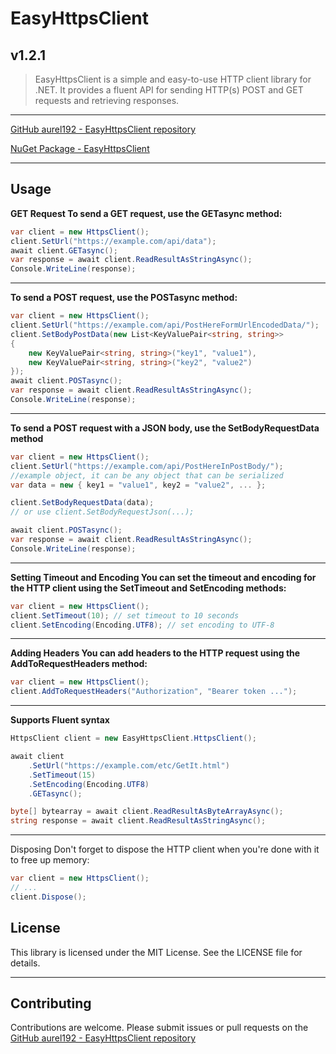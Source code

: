 # EasyHttpsClient

## v1.2.1

>EasyHttpsClient is a simple and easy-to-use HTTP client library for .NET. It provides a fluent API for sending HTTP(s) POST and GET requests and retrieving responses.   

---

[GitHub aurel192 - EasyHttpsClient repository](https://github.com/aurel192/EasyHttpsClient)

[NuGet Package - EasyHttpsClient](https://www.nuget.org/packages/EasyHttpsClient)

---

## Usage 

**GET Request To send a GET request, use the GETasync method:**

```csharp
var client = new HttpsClient();
client.SetUrl("https://example.com/api/data");
await client.GETasync();
var response = await client.ReadResultAsStringAsync();
Console.WriteLine(response);
```

---


**To send a POST request, use the POSTasync method:**

```csharp
var client = new HttpsClient();
client.SetUrl("https://example.com/api/PostHereFormUrlEncodedData/");
client.SetBodyPostData(new List<KeyValuePair<string, string>>
{
    new KeyValuePair<string, string>("key1", "value1"),
    new KeyValuePair<string, string>("key2", "value2")
});
await client.POSTasync();
var response = await client.ReadResultAsStringAsync();
Console.WriteLine(response);
```

---


**To send a POST request with a JSON body, use the SetBodyRequestData method**

```csharp
var client = new HttpsClient();
client.SetUrl("https://example.com/api/PostHereInPostBody/");
//example object, it can be any object that can be serialized
var data = new { key1 = "value1", key2 = "value2", ... }; 

client.SetBodyRequestData(data);
// or use client.SetBodyRequestJson(...);

await client.POSTasync();
var response = await client.ReadResultAsStringAsync();
Console.WriteLine(response);
```

---

**Setting Timeout and Encoding
You can set the timeout and encoding for the HTTP client using the SetTimeout and SetEncoding methods:**

```csharp
var client = new HttpsClient();
client.SetTimeout(10); // set timeout to 10 seconds
client.SetEncoding(Encoding.UTF8); // set encoding to UTF-8
```

---


**Adding Headers
You can add headers to the HTTP request using the AddToRequestHeaders method:**

```csharp
var client = new HttpsClient();
client.AddToRequestHeaders("Authorization", "Bearer token ...");
```

---

**Supports Fluent syntax**


```csharp
HttpsClient client = new EasyHttpsClient.HttpsClient();

await client
    .SetUrl("https://example.com/etc/GetIt.html")
    .SetTimeout(15)
    .SetEncoding(Encoding.UTF8)
    .GETasync();

byte[] bytearray = await client.ReadResultAsByteArrayAsync();
string response = await client.ReadResultAsStringAsync();
```

---

Disposing
Don't forget to dispose the HTTP client when you're done with it to free up memory:

```csharp
var client = new HttpsClient();
// ...
client.Dispose();
```


## License

This library is licensed under the MIT License. See the LICENSE file for details.

---
## Contributing

Contributions are welcome. Please submit issues or pull requests on the [GitHub aurel192 - EasyHttpsClient repository](https://github.com/aurel192/EasyHttpsClient)

